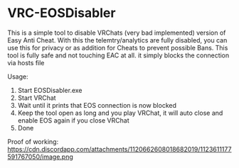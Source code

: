 # VRC-EOSDisabler

This is a simple tool to disable VRChats (very bad implemented) version of Easy Anti Cheat. With this the telemtry/analytics are fully disabled, you can use this for privacy or as addition for Cheats to prevent possible Bans. This tool is fully safe and not touching EAC at all. it simply blocks the connection via hosts file

Usage:
1. Start EOSDisabler.exe
2. Start VRChat 
3. Wait until it prints that EOS connection is now blocked
4. Keep the tool open as long and you play VRChat, it will auto close and enable EOS again if you close VRChat
5. Done

Proof of working:
https://cdn.discordapp.com/attachments/1120662608018682019/1123611177591767050/image.png
